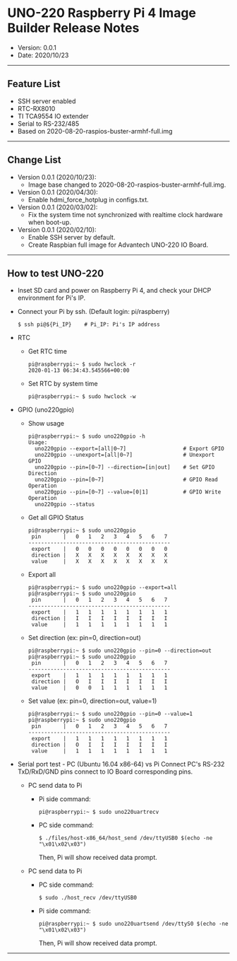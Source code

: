 # UNO-220 Raspberry Pi 4 Image Builder Release Notes

- Version: 0.0.1
- Date: 2020/10/23
---

## Feature List 
 - SSH server enabled 
 - RTC-RX8010
 - TI TCA9554 IO extender
 - Serial to RS-232/485
 - Based on 2020-08-20-raspios-buster-armhf-full.img

---

## Change List
 - Version 0.0.1 (2020/10/23): 
   - Image base changed to 2020-08-20-raspios-buster-armhf-full.img. 
 - Version 0.0.1 (2020/04/30): 
   - Enable hdmi_force_hotplug in configs.txt. 
 - Version 0.0.1 (2020/03/02): 
   - Fix the system time not synchronized with realtime clock hardware when boot-up. 
 - Version 0.0.1 (2020/02/10): 
   - Enable SSH server by default.  
   - Create Raspbian full image for Advantech UNO-220 IO Board. 

---

## How to test UNO-220

  - Inset SD card and power on Raspberry Pi 4, and check your DHCP 
     environment for Pi's IP.

  - Connect your Pi by ssh. (Default login: pi/raspberry)
     
     ```
     $ ssh pi@${Pi_IP}    # Pi_IP: Pi's IP address
     ```
  - RTC
 
    - Get RTC time
      ```
      pi@raspberrypi:~ $ sudo hwclock -r
      2020-01-13 06:34:43.545566+00:00
      ```
    - Set RTC by system time
      ```
      pi@raspberrypi:~ $ sudo hwclock -w
      ```
    
  - GPIO (uno220gpio)

    - Show usage
    
      ```
      pi@raspberrypi:~ $ sudo uno220gpio -h
      Usage:
        uno220gpio --export=[all|0~7]                  # Export GPIO
        uno220gpio --unexport=[all|0~7]                # Unexport GPIO
        uno220gpio --pin=[0~7] --direction=[in|out]    # Set GPIO Direction
        uno220gpio --pin=[0~7]                         # GPIO Read Operation
        uno220gpio --pin=[0~7] --value=[0|1]           # GPIO Write Operation
        uno220gpio --status
      ```
    
    - Get all GPIO Status
    
      ```
      pi@raspberrypi:~ $ sudo uno220gpio
       pin       |   0   1   2   3   4   5   6   7
      ---------------------------------------------
       export    |   0   0   0   0   0   0   0   0
       direction |   X   X   X   X   X   X   X   X
       value     |   X   X   X   X   X   X   X   X
      ```

    - Export all
    
      ```
      pi@raspberrypi:~ $ sudo uno220gpio --export=all
      pi@raspberrypi:~ $ sudo uno220gpio
       pin       |   0   1   2   3   4   5   6   7
      ---------------------------------------------
       export    |   1   1   1   1   1   1   1   1
       direction |   I   I   I   I   I   I   I   I
       value     |   1   1   1   1   1   1   1   1
      ```
    
    - Set direction (ex: pin=0, direction=out)
    
      ```
      pi@raspberrypi:~ $ sudo uno220gpio --pin=0 --direction=out
      pi@raspberrypi:~ $ sudo uno220gpio
       pin       |   0   1   2   3   4   5   6   7
      ---------------------------------------------
       export    |   1   1   1   1   1   1   1   1
       direction |   O   I   I   I   I   I   I   I
       value     |   0   0   1   1   1   1   1   1
      ```
    
    - Set value (ex: pin=0, direction=out, value=1)
    
      ```
      pi@raspberrypi:~ $ sudo uno220gpio --pin=0 --value=1
      pi@raspberrypi:~ $ sudo uno220gpio
       pin       |   0   1   2   3   4   5   6   7
      ---------------------------------------------
       export    |   1   1   1   1   1   1   1   1
       direction |   O   I   I   I   I   I   I   I
       value     |   1   1   1   1   1   1   1   1
      ```

  - Serial port test - PC (Ubuntu 16.04 x86-64) vs Pi 
    Connect PC's RS-232 TxD/RxD/GND pins connect to IO Board corresponding pins. 

    - PC send data to Pi 

      - Pi side command: 
        ```
        pi@raspberrypi:~ $ sudo uno220uartrecv 
        ```
      - PC side command:
        ```
        $ ./files/host-x86_64/host_send /dev/ttyUSB0 $(echo -ne "\x01\x02\x03")
        ```
   
        Then, Pi will show received data prompt. 

    - PC send data to Pi 

      - PC side command:
        ```
        $ sudo ./host_recv /dev/ttyUSB0
        ```
   
      - Pi side command: 
        ```
        pi@raspberrypi:~ $ sudo uno220uartsend /dev/ttyS0 $(echo -ne "\x01\x02\x03")
        ```
        Then, Pi will show received data prompt. 

---

